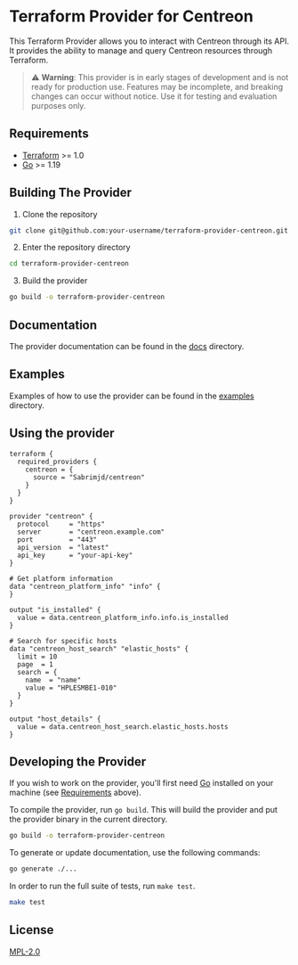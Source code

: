 # Terraform Provider for Centreon

This Terraform Provider allows you to interact with Centreon through its API. It provides the ability to manage and query Centreon resources through Terraform.

> ⚠️ **Warning**: This provider is in early stages of development and is not ready for production use. Features may be incomplete, and breaking changes can occur without notice. Use it for testing and evaluation purposes only.

## Requirements

- [Terraform](https://www.terraform.io/downloads.html) >= 1.0
- [Go](https://golang.org/doc/install) >= 1.19

## Building The Provider

1. Clone the repository
```sh
git clone git@github.com:your-username/terraform-provider-centreon.git
```

2. Enter the repository directory
```sh
cd terraform-provider-centreon
```

3. Build the provider
```sh
go build -o terraform-provider-centreon
```

## Documentation

The provider documentation can be found in the [docs](docs/) directory.

## Examples

Examples of how to use the provider can be found in the [examples](examples/) directory.

## Using the provider

```hcl
terraform {
  required_providers {
    centreon = {
      source = "Sabrimjd/centreon"
    }
  }
}

provider "centreon" {
  protocol     = "https"
  server       = "centreon.example.com"
  port         = "443"
  api_version  = "latest"
  api_key      = "your-api-key"
}

# Get platform information
data "centreon_platform_info" "info" {
}

output "is_installed" {
  value = data.centreon_platform_info.info.is_installed
}

# Search for specific hosts
data "centreon_host_search" "elastic_hosts" {
  limit = 10
  page  = 1
  search = {
    name  = "name"
    value = "HPLESMBE1-010"
  }
}

output "host_details" {
  value = data.centreon_host_search.elastic_hosts.hosts
}

```

## Developing the Provider

If you wish to work on the provider, you'll first need [Go](http://www.golang.org) installed on your machine (see [Requirements](#requirements) above).

To compile the provider, run `go build`. This will build the provider and put the provider binary in the current directory.

```sh
go build -o terraform-provider-centreon
```

To generate or update documentation, use the following commands:

```sh
go generate ./...
```

In order to run the full suite of tests, run `make test`.

```sh
make test
```

## License

[MPL-2.0](LICENSE)
